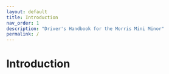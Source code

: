```yaml
---
layout: default
title: Introduction
nav_order: 1
description: "Driver's Handbook for the Morris Mini Minor"
permalink: /
---
```




# Introduction

